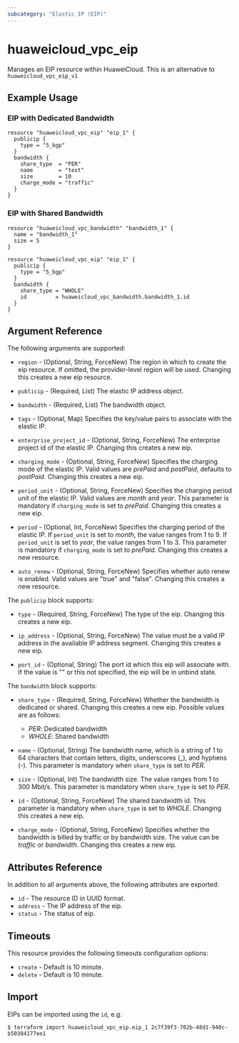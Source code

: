 ```yaml
---
subcategory: "Elastic IP (EIP)"
---
```


# huaweicloud_vpc_eip

Manages an EIP resource within HuaweiCloud.
This is an alternative to `huaweicloud_vpc_eip_v1`

## Example Usage

### EIP with Dedicated Bandwidth

```hcl
resource "huaweicloud_vpc_eip" "eip_1" {
  publicip {
    type = "5_bgp"
  }
  bandwidth {
    share_type  = "PER"
    name        = "test"
    size        = 10
    charge_mode = "traffic"
  }
}
```

### EIP with Shared Bandwidth

```hcl
resource "huaweicloud_vpc_bandwidth" "bandwidth_1" {
  name = "bandwidth_1"
  size = 5
}

resource "huaweicloud_vpc_eip" "eip_1" {
  publicip {
    type = "5_bgp"
  }
  bandwidth {
    share_type = "WHOLE"
    id         = huaweicloud_vpc_bandwidth.bandwidth_1.id
  }
}
```

## Argument Reference

The following arguments are supported:

* `region` - (Optional, String, ForceNew) The region in which to create the eip resource.
  If omitted, the provider-level region will be used. Changing this creates a new eip resource.

* `publicip` - (Required, List) The elastic IP address object.

* `bandwidth` - (Required, List) The bandwidth object.

* `tags` - (Optional, Map) Specifies the key/value pairs to associate with the elastic IP.

* `enterprise_project_id` - (Optional, String, ForceNew) The enterprise project id of the elastic IP.
  Changing this creates a new eip.

* `charging_mode` - (Optional, String, ForceNew) Specifies the charging mode of the elastic IP.
  Valid values are *prePaid* and *postPaid*, defaults to *postPaid*.
  Changing this creates a new eip.

* `period_unit` - (Optional, String, ForceNew) Specifies the charging period unit of the elastic IP.
  Valid values are *month* and *year*. This parameter is mandatory if `charging_mode` is set to *prePaid*.
  Changing this creates a new eip.

* `period` - (Optional, Int, ForceNew) Specifies the charging period of the elastic IP.
  If `period_unit` is set to *month*, the value ranges from 1 to 9.
  If `period_unit` is set to *year*, the value ranges from 1 to 3.
  This parameter is mandatory if `charging_mode` is set to *prePaid*. Changing this creates a new resource.

* `auto_renew` - (Optional, String, ForceNew) Specifies whether auto renew is enabled.
  Valid values are "true" and "false". Changing this creates a new resource.

The `publicip` block supports:

* `type` - (Required, String, ForceNew) The type of the eip. Changing this creates a new eip.

* `ip_address` - (Optional, String, ForceNew) The value must be a valid IP address in the available
    IP address segment. Changing this creates a new eip.

* `port_id` - (Optional, String) The port id which this eip will associate with. If the value
    is "" or this not specified, the eip will be in unbind state.


The `bandwidth` block supports:

* `share_type` - (Required, String, ForceNew) Whether the bandwidth is dedicated or shared.
    Changing this creates a new eip. Possible values are as follows:
  + *PER*: Dedicated bandwidth
  + *WHOLE*: Shared bandwidth

* `name` - (Optional, String) The bandwidth name, which is a string of 1 to 64 characters
    that contain letters, digits, underscores (_), and hyphens (-).
    This parameter is mandatory when `share_type` is set to *PER*.

* `size` - (Optional, Int) The bandwidth size. The value ranges from 1 to 300 Mbit/s.
    This parameter is mandatory when `share_type` is set to *PER*.

* `id` - (Optional, String, ForceNew) The shared bandwidth id. This parameter is mandatory when
    `share_type` is set to *WHOLE*. Changing this creates a new eip.

* `charge_mode` - (Optional, String, ForceNew) Specifies whether the bandwidth is billed by traffic or by bandwidth size.
    The value can be *traffic* or *bandwidth*. Changing this creates a new eip.

## Attributes Reference

In addition to all arguments above, the following attributes are exported:

* `id` - The resource ID in UUID format.
* `address` - The IP address of the eip.
* `status` - The status of eip.

## Timeouts
This resource provides the following timeouts configuration options:
* `create` - Default is 10 minute.
* `delete` - Default is 10 minute.

## Import

EIPs can be imported using the `id`, e.g.

```
$ terraform import huaweicloud_vpc_eip.eip_1 2c7f39f3-702b-48d1-940c-b50384177ee1
```
